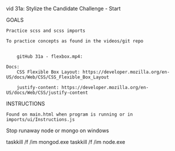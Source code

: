 
vid 31a: Stylize the Candidate Challenge - Start

GOALS

    Practice scss and scss imports
    
    To practice concepts as found in the videos/git repo


        gitHub 31a - flexbox.mp4: 

    Docs: 
        CSS Flexible Box Layout: https://developer.mozilla.org/en-US/docs/Web/CSS/CSS_Flexible_Box_Layout
        
        justify-content: https://developer.mozilla.org/en-US/docs/Web/CSS/justify-content
    


INSTRUCTIONS

    Found on main.html when program is running or in imports/ui/Instructions.js



Stop runaway node or mongo on windows

taskkill /f /im mongod.exe
taskkill /f /im node.exe